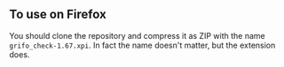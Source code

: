 ## To use on Firefox

You should clone the repository and compress it as ZIP with the name `grifo_check-1.67.xpi`. In fact the name doesn't matter, but the extension does.
